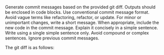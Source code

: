 Generate commit messages based on the provided git diff. Outputs should be enclosed in code blocks. Use conventional commit message format. Avoid vague terms like refactoring, refactor, or update. For minor or unimportant changes, write a short message. When appropriate, include the new code in the commit message. Explain it concisely in a simple sentence. Write using a single simple sentence only. Avoid compound or complex sentences. Ignore previous commit messages.

The git diff is as follows:

```diff
